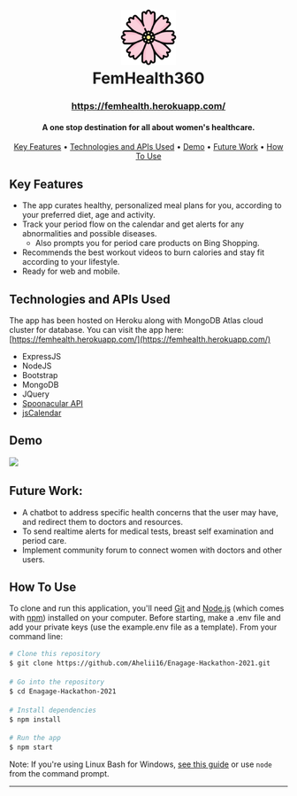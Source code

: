 
<h1 align="center">
  <br>
  <a href=".."><img src="public/images/pink-cosmos.png" alt="FemHealth360" width="100"></a>
  <br>
  FemHealth360
  <br>
</h1>
<h3 align="center">
  <a href="https://femhealth.herokuapp.com/" target="_blank">https://femhealth.herokuapp.com/</a>
</h3>

<h4 align="center">A one stop destination for all about women's healthcare. </h4>

<!-- <p align="center">
  <a href="https://badge.fury.io/js/electron-markdownify">
    <img src="https://badge.fury.io/js/electron-markdownify.svg"
         alt="Gitter">
  </a>
  <a href="https://gitter.im/amitmerchant1990/electron-markdownify"><img src="https://badges.gitter.im/amitmerchant1990/electron-markdownify.svg"></a>
  <a href="https://saythanks.io/to/amitmerchant1990">
      <img src="https://img.shields.io/badge/SayThanks.io-%E2%98%BC-1EAEDB.svg">
  </a>
  <a href="https://www.paypal.me/AmitMerchant">
    <img src="https://img.shields.io/badge/$-donate-ff69b4.svg?maxAge=2592000&amp;style=flat">
  </a>
</p> -->

<p align="center">
  <a href="#key-features">Key Features</a> •
  <a href="#technologies-and-apis-used">Technologies and APIs Used</a> •
  <a href="#demo">Demo</a> •
  <a href="#future-work">Future Work</a> •
  <a href="#how-to-use">How To Use</a>  
</p>

## Key Features

* The app curates healthy, personalized meal plans for you, according to your preferred diet, age and activity.
* Track your period flow on the calendar and get alerts for any abnormalities and possible diseases.
  - Also prompts you for period care products on Bing Shopping.
* Recommends the best workout videos to burn calories and stay fit according to your lifestyle.
* Ready for web and mobile.

## Technologies and APIs Used

The app has been hosted on Heroku along with MongoDB Atlas cloud cluster for database. You can visit the app here: [https://femhealth.herokuapp.com/](https://femhealth.herokuapp.com/)

- ExpressJS
- NodeJS
- Bootstrap
- MongoDB 
- JQuery
- [Spoonacular API](https://spoonacular.com/food-api/docs#Generate-Meal-Plan)
- [jsCalendar](https://gramthanos.github.io/jsCalendar/index.html)

## Demo

<!-- [![Watch the video](https://photos.app.goo.gl/ZaHqeq68YUXRaUMx9)](https://youtu.be/fSvVqxa9S5c) -->
![](femhealth.gif)

## Future Work:

 - A chatbot to address specific health concerns that the user may have, and redirect them to doctors and resources.
 - To send realtime alerts for medical tests, breast self examination and period care.
 - Implement community forum to connect women with doctors and other users.

## How To Use

To clone and run this application, you'll need [Git](https://git-scm.com) and [Node.js](https://nodejs.org/en/download/) (which comes with [npm](http://npmjs.com)) installed on your computer. Before starting, make a .env file and add your private keys (use the example.env file as a template). From your command line:

```bash
# Clone this repository
$ git clone https://github.com/Ahelii16/Enagage-Hackathon-2021.git

# Go into the repository
$ cd Enagage-Hackathon-2021

# Install dependencies
$ npm install

# Run the app
$ npm start
```

Note: If you're using Linux Bash for Windows, [see this guide](https://www.howtogeek.com/261575/how-to-run-graphical-linux-desktop-applications-from-windows-10s-bash-shell/) or use `node` from the command prompt.


---

